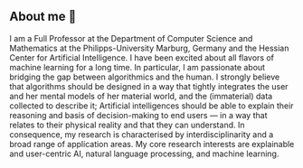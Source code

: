 ## About me 👋

I am a Full Professor at the Department of Computer Science and Mathematics at the Philipps-University Marburg, Germany and the Hessian Center for Artificial Intelligence. I have been excited about all flavors of machine learning for a long time. In particular, I am passionate about bridging the gap between algorithmics and the human. I strongly believe that algorithms should be designed in a way that tightly integrates the user and her mental models of her material world, and the (immaterial) data collected to describe it; Artificial intelligences should be able to explain their reasoning and basis of decision-making to end users — in a way that relates to their physical reality and that they can understand. In consequence, my research is characterised by interdisciplinarity and a broad range of application areas. My core research interests are explainable and user-centric AI, natural language processing, and machine learning.

